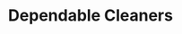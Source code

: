 ---
title: "Dependable Cleaners"
url: /denver/dependable-cleaners-south-monaco-parkway/
shop: laundry
---